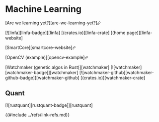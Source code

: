 # Machine Learning

[Are we learning yet?][are-we-learning-yet?]⮳

[![linfa][linfa-badge]][linfa]  [(crates.io)][linfa-crate]  [(home page)][linfa-website]

[SmartCore][smartcore-website]⮳

[OpenCV (example)][opencv-example]⮳

[Watchmaker (genetic algos in Rust)][watchmaker]  [![watchmaker][watchmaker-badge]][watchmaker]  [![watchmaker-github][watchmaker-github-badge]][watchmaker-github]  [(crates.io)][watchmaker-crate]

## Quant

[![rustquant][rustquant-badge]][rustquant]

{{#include ../refs/link-refs.md}}
